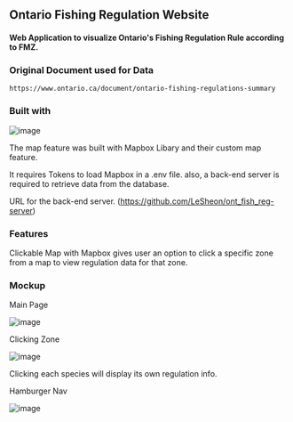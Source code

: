 ​
## Ontario Fishing Regulation Website

#### Web Application to visualize Ontario's Fishing Regulation Rule according to FMZ.

### Original Document used for Data
```
https://www.ontario.ca/document/ontario-fishing-regulations-summary
```

### Built with
![image](https://github.com/LeSheon/ont_fish_reg-web/assets/110301827/7b0a7adf-35b3-4a6d-82ec-3385522a0c1a)

The map feature was built with Mapbox Libary and their custom map feature.

It requires Tokens to load Mapbox in a .env file.
also, a back-end server is required to retrieve data from the database.

URL for the back-end server. (https://github.com/LeSheon/ont_fish_reg-server)


### Features
Clickable Map with Mapbox gives user an option to click a specific zone from a map to view regulation data for that zone.

### Mockup
Main Page

![image](https://github.com/LeSheon/ont_fish_reg-web/assets/110301827/1114212d-44a0-4fe2-8a3a-821f287d6c05)

Clicking Zone

![image](https://github.com/LeSheon/ont_fish_reg-web/assets/110301827/3cc1b43e-ba81-456a-9b79-32a375bb771f)

Clicking each species will display its own regulation info.

Hamburger Nav

![image](https://github.com/LeSheon/ont_fish_reg-web/assets/110301827/e9e49954-6b6d-4ba1-b934-be92ed4d0e86)

